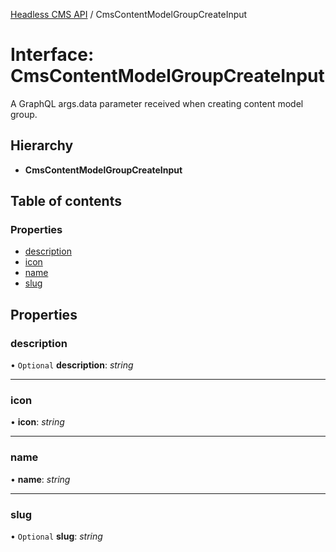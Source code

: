 [Headless CMS API](../index) / CmsContentModelGroupCreateInput

# Interface: CmsContentModelGroupCreateInput

A GraphQL args.data parameter received when creating content model group.

## Hierarchy

* **CmsContentModelGroupCreateInput**

## Table of contents

### Properties

- [description](cmscontentmodelgroupcreateinput#description)
- [icon](cmscontentmodelgroupcreateinput#icon)
- [name](cmscontentmodelgroupcreateinput#name)
- [slug](cmscontentmodelgroupcreateinput#slug)

## Properties

### description

• `Optional` **description**: *string*

___

### icon

• **icon**: *string*

___

### name

• **name**: *string*

___

### slug

• `Optional` **slug**: *string*

